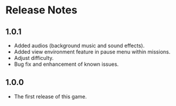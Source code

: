 # Release Notes

## 1.0.1

* Added audios (background music and sound effects).
* Added view environment feature in pause menu within missions.
* Adjust difficulty.
* Bug fix and enhancement of known issues.

## 1.0.0

* The first release of this game.